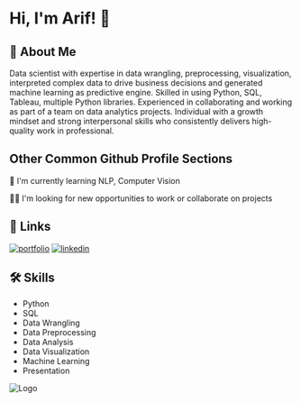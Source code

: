 
# Hi, I'm Arif! 👋


## 🚀 About Me
Data scientist with expertise in data wrangling, preprocessing, visualization, interpreted complex
data to drive business decisions and generated machine learning as predictive engine. Skilled in
using Python, SQL, Tableau, multiple Python libraries. Experienced in collaborating and working as
part of a team on data analytics projects. Individual with a growth mindset and strong interpersonal
skills who consistently delivers high-quality work in professional.


## Other Common Github Profile Sections

🧠 I'm currently learning NLP, Computer Vision

👩‍💻 I'm looking for new opportunities to work or collaborate on projects 



## 🔗 Links
[![portfolio](https://img.shields.io/badge/My_Portfolio-000?style=flat&logo=ko-fi&logoColor=white)](https://www.datascienceportfol.io/arfbudiman)
[![linkedin](https://img.shields.io/badge/Linkedin-0A66C2?style=flat&logo=linkedin&logoColor=white)](https://www.linkedin.com/in/arfbudiman/)



## 🛠 Skills
* Python
* SQL
* Data Wrangling
* Data Preprocessing
* Data Analysis
* Data Visualization
* Machine Learning
* Presentation


![Logo](https://github-readme-stats.vercel.app/api?username=arfbudimn&&show_icons=true&title_color=ffffff&icon_color=bb2acf&text_color=daf7dc&bg_color=151515)

